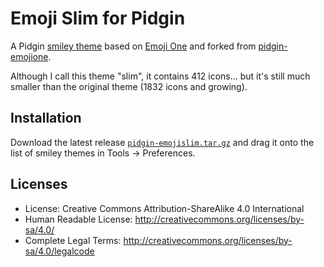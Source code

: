 # Emoji Slim for Pidgin

A Pidgin [smiley theme](https://developer.pidgin.im/wiki/SmileyThemes) based
on [Emoji One](http://emojione.com/) and forked from [pidgin-emojione](https://github.com/niclashoyer/pidgin-emojione).

Although I call this theme "slim", it contains 412 icons... but it's still much smaller than the original theme (1832 icons and growing).

## Installation

Download the latest release
[`pidgin-emojislim.tar.gz`](https://github.com/seandiggity/pidgin-emojislim/pidgin-emojislim.tar.gz)
and drag it onto the list of smiley themes in Tools → Preferences.

## Licenses

 - License: Creative Commons Attribution-ShareAlike 4.0 International
 - Human Readable License: http://creativecommons.org/licenses/by-sa/4.0/
 - Complete Legal Terms: http://creativecommons.org/licenses/by-sa/4.0/legalcode

